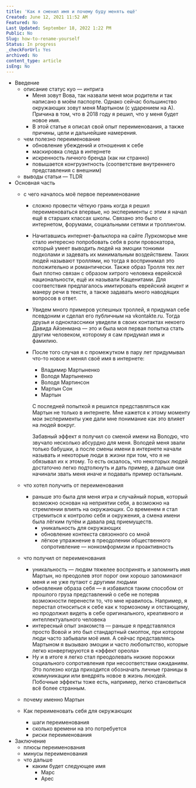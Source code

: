 ```yaml
---
title: 'Как я сменил имя и почему буду менять ещё'
Created: June 12, 2021 11:52 AM
Featured: No
Last Updated: September 18, 2022 1:22 PM
Public: No
Slug: how-to-rename-yourself
Status: In progress
_checkForUrl: Yes
archived: No
content_type: article
isEng: No
---
```


- Введение
    - описание статус куо — интрига
        - Меня зовут Вова, так назвали меня мои родители и так написано в моём паспорте. Однако сейчас большинство окружающих зовут меня Мартыном (с ударением на А). Причина в том, что в 2018 году я решил, что у меня будет новое имя.
        - В этой статье я описал свой опыт переименования, а также причины, цели и дальнейшие намерения.
    - чем полезно переименование
        - обновление убеждений и отношения к себе
        - маскировка следа в интернете
        - искренность личного бренда (как ни странно)
        - повышается конгруэнтность (соответствие внутреннего представления с внешним)
    - выводы статьи — TLDR
- Основная часть
    - с чего началось моё первое переименование
        - сложно провести чёткую грань когда я решил переименоваться впервые, но эксперименты с этим я начал ещё в старших классах школы. Связано это было с интернетом, форумами, социальными сетями и троллингом.
        - Начитавшись интернет-фальклора на сайте Луркоморье мне стало интересно попробовать себя в роли провокатора, который умеет выводить людей на эмоции тонкими подколами и задевать их минимальным воздействием. Таких людей называют троллями, но тогда я воспринимал это положительно и романтически. Также образ Тролля тех лет был плотно связан с образом хитрого человека еврейской национальности, ещё их называли Кащенитами. Для соответствия предлагалось имитировать еврейский акцент и манеру речи в тексте, а также задавать много наводящих вопросов в ответ.
        - Увидем много примеров успешных троллей, я придумал себе псевдоним и сделал его публичным на vkontakte.ru. Тогда друзья и одноклассники увидели в своих контактах некоего Давида Айзенмана — это и была моя первая попытка стать другим человеком, которому я сам придумал имя и фамилию.
        - После того случая я с промежутком в пару лет придумывал что-то новое и менял своё имя в интернете:
            - Владимир Мартыненко
            - Володя Мартыненко
            - Володя Мартинсон
            - Мартын Сон
            - Мартын
            
            С последней попыткой я решился представляться как Мартын не только в интернете. Мне кажется к этому моменту мои эксперименты уже дали мне понимание как это влияет на людей вокруг.
            
            Забавный эффект я получил со сменой имени на Володю, что звучало несколько абсурдно для меня. Володей меня звали только бабушки, а после смены имени в интернете начали называть и некоторые люди в жизни при том, что я не обязывал их к этому. То есть окзалось, что некоторых людей достаточно легко подтолкнуть и дать пример, а дальше они начинали звать меня иначе и подавать пример остальным. 
            
    - что хотел получить от переименования
        - раньше это была для меня игра и случайный порыв, который возможно основан на неприятии себя, а возможно на стремлении влиять на окружающих. Со временем я стал стремиться к контролю себя и окружения, а смена имени была лёгким путём и давала ряд приемуществ.
            - уникальность для окружающих
            - обновление контекста связонного со мной
            - лёгкое упражнение в преодолении общественного сопротивление — нонкомформизм и проактивность
    - что получил от переименования
        - уникальность — людям тяжелее воспринять и запомнить имя Мартын, но преодолев этот порог они хорошо запоминают меня и не уже путают с другими людьми
        - обновление образа себя — я избавился таким способом от прошлого груза представлений о себе не потеряв возможности перенести то, что мне нравилось. Например, я перестал относиться к себе как к тормозному и отстающему, но продолжил видеть в себе оригинального, креативного и интеллектуального человека
        - интересный опыт знакомств — раньше я представлялся просто Вовой и это был стандартный смолток, при котором люди часто забывали моё имя. А сейчас представляясь Мартыном я вызываю эмоции и часто любопытство, которые легко конвертируются в «эффект ореола»
        - Ну и в итоге я легко стал преодолевать низкие порожки социального сопротивления при несоответствии ожиданиям. Это полезно когда приходится обозначать личные границы в коммуникации или внедрять новое в жизнь лююдей. Побочные эффекты тоже есть, например, легко становиться всё более странным.
    - почему именно Мартын
    - Как переименовать себя для окружающих
        - шаги переименования
        - сколько времени на это потребуется
        - риски переименования
- Заключение
    - плюсы переименования
    - минусы переименования
    - что дальше
        - каким будет следующее имя
            - Марс
            - Арес